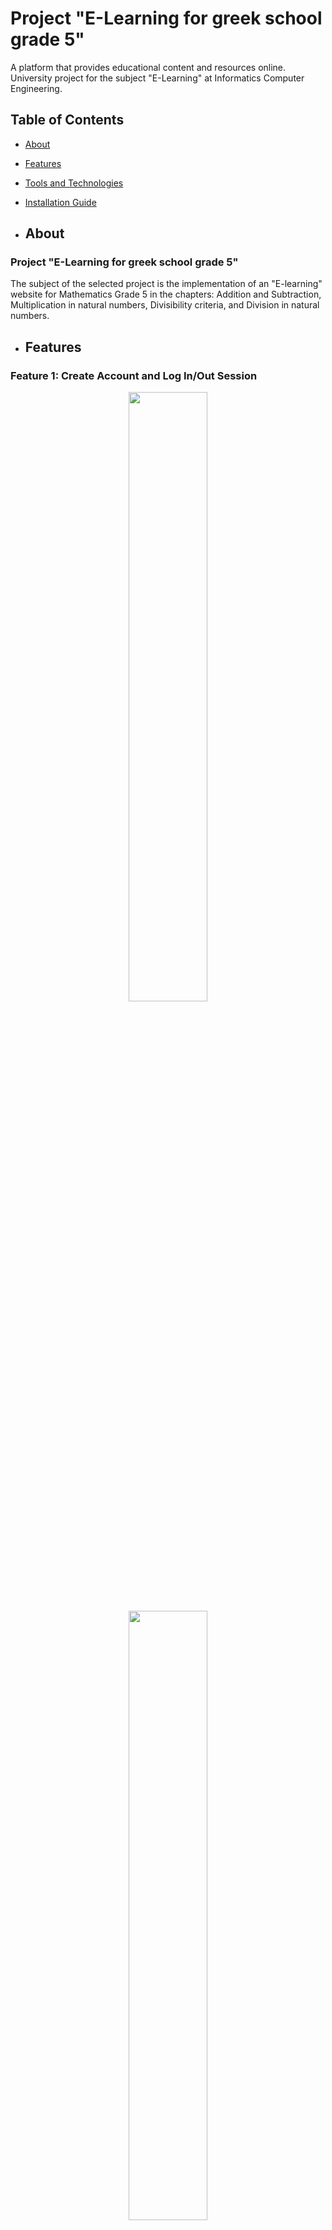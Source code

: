 # Project "E-Learning for greek school grade 5"
A platform that provides educational content and resources online. University project for the subject "E-Learning" at Informatics Computer Engineering.

## Table of Contents
- [About](#about)
- [Features](#features)
- [Tools and Technologies](#tools-and-technologies)
- [Installation Guide](#installation-guide)

- ## About

### Project "E-Learning for greek school grade 5"

The subject of the selected project is the implementation of an "E-learning" website for Mathematics Grade 5 in the chapters: Addition and Subtraction, Multiplication in natural numbers, Divisibility criteria, and Division in natural numbers.

- ## Features

### Feature 1: Create Account and Log In/Out Session

<div align="center">
  <img src="https://github.com/PaolaVlsc/E-Learning_WebsitePlatform/assets/87998374/ed840eb4-2bee-4a27-bbf2-4d36af19d999" width="50%">
  <img src="https://github.com/PaolaVlsc/E-Learning_WebsitePlatform/assets/87998374/22353fcf-bff2-4cd5-84ce-993a1b94f0bb" width="50%">
</div>

### Feature 2: Maths Chapters to Study

<div align="center">
  <img src="https://github.com/PaolaVlsc/E-Learning_WebsitePlatform/assets/87998374/184eb1d8-187a-46ab-bdf2-444c9bded19d" width="50%">
  <img src="https://github.com/PaolaVlsc/E-Learning_WebsitePlatform/assets/87998374/5932aa5b-21fe-4790-b47a-53552642451d" width="50%">
  <img src="https://github.com/PaolaVlsc/E-Learning_WebsitePlatform/assets/87998374/4f14421d-3f49-4020-8b88-c2cbb9b37a2c" width="50%">
</div>

### Feature 3: Quiz Tests to Challenge Your Knowledge

<div align="center">
  <img src="https://github.com/PaolaVlsc/E-Learning_WebsitePlatform/assets/87998374/25de3f2b-d89c-4e2d-be0c-4842cee77bfc" width="50%">
  <img src="https://github.com/PaolaVlsc/E-Learning_WebsitePlatform/assets/87998374/e2f0d1ee-3e89-4cc4-9362-a26e9d4fe1bd" width="50%">
</div>

### Feature 4: Statistics

<div align="center">
  <img src="https://github.com/PaolaVlsc/E-Learning_WebsitePlatform/assets/87998374/3dd16dcd-f4ee-4f9d-b3bd-24ea93f9a5be" width="50%">
  <img src="https://github.com/PaolaVlsc/E-Learning_WebsitePlatform/assets/87998374/3125c60a-2314-45e5-962c-c2727e7d2e1c" width="50%">
  <img src="https://github.com/PaolaVlsc/E-Learning_WebsitePlatform/assets/87998374/131f913f-81fc-4a90-a4e8-a52c6c53f057" width="50%">
</div>

### Feature 5: Games

<div align="center">
  <img src="https://github.com/PaolaVlsc/E-Learning_WebsitePlatform/assets/87998374/c19e6a3f-d3db-47be-9b1e-bd7774813a7f" width="50%">
</div>

- ## Tools and Technologies

### Development Tools

- **App**: Web Application
- **IDE**: IntelliJ JetBrains 2021.3.2
- **Application Server**: Glassfish 6.2.5
- **JDK**: 17 Open Oracle
- **Version**: Jakarta EE 9
- **GitHub Repository**: [ProjectEL](https://github.com/SofiaBili/Project-E-Learning-Platform)
- **Database**: MariaDB 2.7.0

- ## Technologies Used

#### Front End

- HTML5
- CSS
- JavaScript

#### Back End

- MySQL
- phpMyAdmin
- Java Servlet

## Installation Guide

### Prerequisites

Before you get started with this project, please make sure you have the following prerequisites in place:

- **Web Development Tools**:
  - [Glassfish](https://javaee.github.io/glassfish/) (Version 6.2.5) as your application server.
  - [MariaDB](https://mariadb.org/) (Version 2.7.0) for the database. "ProjectEL.sql" is provided in the project. Make sure to import it on your database.

Make sure to install and configure these tools and technologies properly before proceeding with the project.

### Installation

- Clone this repository to your local development environment using `git clone`.

#### Step 1: Open your project in IntelliJ app
<div align="center">
  <img src="https://github.com/PaolaVlsc/E-Learning_Website-coauthor/assets/87998374/8c3ba5fb-76c9-4aa1-a44e-68e26af8e981" width="50%">
</div>

#### Step 2: Configure Server in IntelliJ
- Add Configuration

<div align="center">
  <img src="https://github.com/PaolaVlsc/E-Learning_Website-coauthor/assets/87998374/e94f6226-a01f-4407-afd2-263e10c8f9bf" width="50%">
</div>

- Add new -> GlassFish Server -> Local

<div align="center">
  <img src="https://github.com/PaolaVlsc/E-Learning_Website-coauthor/assets/87998374/e8ead970-b40d-401f-a09c-e1dbf99ca062" width="50%">
</div>

- Configure and choose the folder glassfish

<div align="center">
  <img src="https://github.com/PaolaVlsc/E-Learning_Website-coauthor/assets/87998374/93781eca-72e6-4a8b-abce-708204cdc13a" width="50%">
</div>

- Set Server Domain: domain1

- To fix the problem, click on "Fix" and then "ProjectEL: war exploded"

<div align="center">
  <img src="https://github.com/PaolaVlsc/E-Learning_Website-coauthor/assets/87998374/13439423-d164-431e-9bba-a6914e014a26" width="50%">
</div>

#### Step 3: Configure database in IntelliJ
- file>project structure>libraries

<div align="center">
  <img src="https://github.com/PaolaVlsc/E-Learning_Website-coauthor/assets/87998374/1cc211be-4eec-459c-aef6-010936e469a0" width="50%">
</div>

- choose org.mariadb.jdbc:mariadb-java-client:2.7.0 and download

<div align="center">
  <img src="https://github.com/PaolaVlsc/E-Learning_Website-coauthor/assets/87998374/085c8e63-7510-498c-b503-02c44265871f" width="50%">
</div>

- go to "artifacts" and select the project name: "war exploded" and check if, on the right, under the "available elements," there is MariaDB. If it doesn't exist, the process ends. If it does exist, then right-click on it and choose "put into /WEB-IN."

<div align="center">
  <img src="https://github.com/PaolaVlsc/E-Learning_Website-coauthor/assets/87998374/c0caec0b-dcbf-4618-b7f4-ba33085df83c" width="50%">
  <img src="https://github.com/PaolaVlsc/E-Learning_Website-coauthor/assets/87998374/1397a746-f23b-487b-9c6a-ee69d47c45a8" width="50%">
</div>

#### Step 4: Run the project
<div align="center">
  <img src="https://github.com/PaolaVlsc/E-Learning_Website-coauthor/assets/87998374/79032f4f-aee9-47c1-b2e3-729127514b6d" width="50%">
  <img src="https://github.com/PaolaVlsc/E-Learning_Website-coauthor/assets/87998374/51075a7e-3761-4501-b844-af43230bcf2d" width="75%">
</div>

## Contribution

This project was created by:
- [Me-Sofia Bili](https://github.com/SofiaBili)
- [Velasco Paola](https://github.com/PaolaVlsc)
- [Chaniotakis Nikolas](https://github.com/ChaniotakisNikolaos)
- [Limnos Jason](https://github.com/LimnosJason)

## Further Analysis(Greek User Manual and Technical Manual)
* User Manual: [User Manual](https://github.com/SofiaBili/Project-E-Learning-Platform/blob/main/User_Manual.pdf)
* Technical Manual: [User Manual](https://github.com/SofiaBili/Project-E-Learning-Platform/blob/main/Technical%20Manual.pdf)
